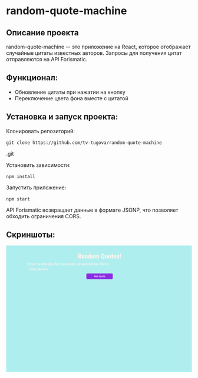 #  random-quote-machine

## Описание проекта
random-quote-machine -- это приложение на React, которое отображает случайные цитаты известных авторов. Запросы для получения цитат отправляются на API Forismatic.

## Функционал:
- Обновление цитаты при нажатии на кнопку
- Переключение цвета фона вместе с цитатой

## Установка и запуск проекта:
Клонировать репозиторий:

    git clone https://github.com/tv-tugova/random-quote-machine
.git

Установить зависимости:

    npm install

Запустить приложение:

    npm start

API Forismatic возвращает данные в формате JSONP, что позволяет обходить ограничения CORS.

## Скриншоты:
![1](./images/1.png)
